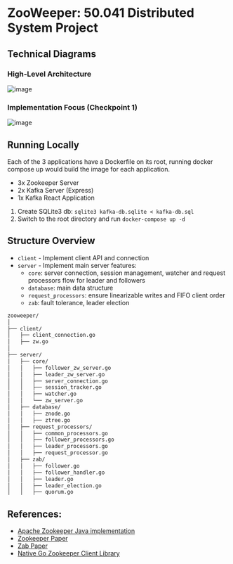 # ZooWeeper: 50.041 Distributed System Project

## Technical Diagrams
### High-Level Architecture
 ![image](https://github.com/TNBL265/zooweeper/assets/84057800/c3221be1-5542-44e2-a650-e901587daf9b)
### Implementation Focus (Checkpoint 1)
![image](https://github.com/TNBL265/zooweeper/assets/84057800/f4c8fc50-a734-4d08-89b4-28e20041991d)

## Running Locally
Each of the 3 applications have a Dockerfile on its root, running docker compose up would build the image for each application. 

- 3x Zookeeper Server
- 2x Kafka Server (Express)
- 1x Kafka React Application

1. Create SQLite3 db: `sqlite3 kafka-db.sqlite < kafka-db.sql`
2. Switch to the root directory and run `docker-compose up -d`

## Structure Overview
- `client` - Implement client API and connection
- `server` - Implement main server features:
  - `core`: server connection, session management, watcher and request processors flow for leader and followers
  - `database`: main data structure
  - `request_processors`: ensure linearizable writes and FIFO client order
  - `zab`: fault tolerance, leader election
```bash
zooweeper/
│
├── client/
│   ├── client_connection.go
│   ├── zw.go
│
├── server/
│   ├── core/
│   │   ├── follower_zw_server.go
│   │   ├── leader_zw_server.go
│   │   ├── server_connection.go
│   │   ├── session_tracker.go
│   │   ├── watcher.go
│   │   └── zw_server.go
│   ├── database/
│   │   ├── znode.go
│   │   ├── ztree.go
│   ├── request_processors/
│   │   ├── common_processors.go
│   │   ├── follower_processors.go
│   │   ├── leader_processors.go
│   │   ├── request_processor.go
│   ├── zab/
│   │   ├── follower.go
│   │   ├── follower_handler.go
│   │   ├── leader.go
│   │   ├── leader_election.go
│   │   ├── quorum.go
```

## References:
- [Apache Zookeeper Java implementation](https://github.com/apache/zookeeper)
- [Zookeeper Paper](https://pdos.csail.mit.edu/6.824/papers/zookeeper.pdf)
- [Zab Paper](https://ieeexplore.ieee.org/stamp/stamp.jsp?arnumber=5958223)
- [Native Go Zookeeper Client Library](https://github.com/go-zookeeper/zk)
